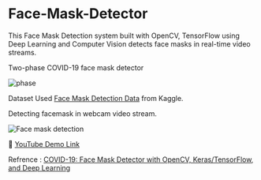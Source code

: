 # Face-Mask-Detector

This Face Mask Detection system built with OpenCV, TensorFlow using Deep Learning and Computer Vision detects face masks in real-time video streams.

Two-phase COVID-19 face mask detector 

![phase](https://user-images.githubusercontent.com/54806252/93715393-a0315b00-fb86-11ea-9e59-8cb610b76318.png)


Dataset Used [Face Mask Detection Data](https://www.kaggle.com/aneerbanchakraborty/face-mask-detection-data) from Kaggle.


Detecting facemask in webcam video stream.

![Face mask detection](https://user-images.githubusercontent.com/54806252/93716068-e7214f80-fb8a-11ea-906a-196b9037432d.gif)



:movie_camera: [YouTube Demo Link](https://youtu.be/ws1a8oOh-_Y)


Refrence : [COVID-19: Face Mask Detector with OpenCV, Keras/TensorFlow, and Deep Learning](https://www.pyimagesearch.com/2020/05/04/covid-19-face-mask-detector-with-opencv-keras-tensorflow-and-deep-learning/)

